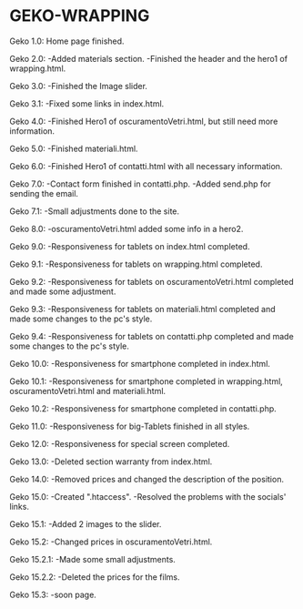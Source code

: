 # GEKO-WRAPPING

Geko 1.0: Home page finished.

Geko 2.0: 
    -Added materials section.
    -Finished the header and the hero1 of wrapping.html.

Geko 3.0:
    -Finished the Image slider.

Geko 3.1:
    -Fixed some links in index.html.

Geko 4.0:
    -Finished Hero1 of oscuramentoVetri.html, but still need more information.

Geko 5.0:
    -Finished materiali.html.

Geko 6.0:
    -Finished Hero1 of contatti.html with all necessary information.

Geko 7.0:
    -Contact form finished in contatti.php. 
    -Added send.php for sending the email.

Geko 7.1:
    -Small adjustments done to the site.

Geko 8.0: 
    -oscuramentoVetri.html added some info in a hero2.

Geko 9.0:
    -Responsiveness for tablets on index.html completed.

Geko 9.1:
    -Responsiveness for tablets on wrapping.html completed.

Geko 9.2:
    -Responsiveness for tablets on oscuramentoVetri.html completed and made some adjustment.

Geko 9.3:
    -Responsiveness for tablets on materiali.html completed and made some changes to the pc's style.

Geko 9.4:
    -Responsiveness for tablets on contatti.php completed and made some changes to the pc's style.

Geko 10.0:
    -Responsiveness for smartphone completed in index.html.

Geko 10.1:
    -Responsiveness for smartphone completed in wrapping.html, oscuramentoVetri.html and materiali.html.

Geko 10.2:
    -Responsiveness for smartphone completed in contatti.php. 

Geko 11.0: 
    -Responsiveness for big-Tablets finished in all styles.

Geko 12.0:
    -Responsiveness for special screen completed.

Geko 13.0:
    -Deleted section warranty from index.html.

Geko 14.0:
    -Removed prices and changed the description of the position.

Geko 15.0:
    -Created ".htaccess".
    -Resolved the problems with the socials' links.

Geko 15.1:
    -Added 2 images to the slider.

Geko 15.2:
    -Changed prices in oscuramentoVetri.html.

Geko 15.2.1:
    -Made some small adjustments.
    
Geko 15.2.2:
    -Deleted the prices for the films.

Geko 15.3:
    -soon page.
